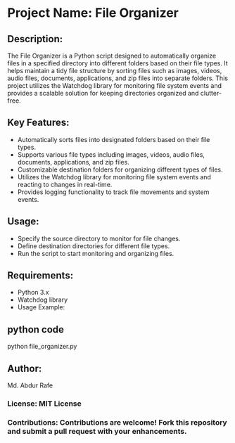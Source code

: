 # Project Name: File Organizer

## Description:
The File Organizer is a Python script designed to automatically organize files in a specified directory into different folders based on their file types. It helps maintain a tidy file structure by sorting files such as images, videos, audio files, documents, applications, and zip files into separate folders. This project utilizes the Watchdog library for monitoring file system events and provides a scalable solution for keeping directories organized and clutter-free.

## Key Features:

- Automatically sorts files into designated folders based on their file types.
- Supports various file types including images, videos, audio files, documents, applications, and zip files.
- Customizable destination folders for organizing different types of files.
- Utilizes the Watchdog library for monitoring file system events and reacting to changes in real-time.
- Provides logging functionality to track file movements and system events.

## Usage:

- Specify the source directory to monitor for file changes.
- Define destination directories for different file types.
- Run the script to start monitoring and organizing files.

## Requirements:

- Python 3.x
- Watchdog library
- Usage Example:

## python code
python file_organizer.py

## Author:
Md. Abdur Rafe

### License: MIT License

### Contributions: Contributions are welcome! Fork this repository and submit a pull request with your enhancements.
